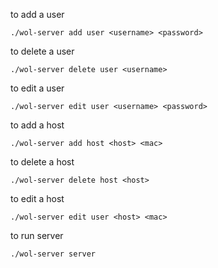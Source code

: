

to add a user

    ./wol-server add user <username> <password>

to delete a user

    ./wol-server delete user <username>
    
to edit a user

    ./wol-server edit user <username> <password>

to add a host

    ./wol-server add host <host> <mac>

to delete a host

    ./wol-server delete host <host>
    
to edit a host

    ./wol-server edit user <host> <mac>
 
to run server

    ./wol-server server

